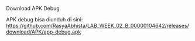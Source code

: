 Download APK Debug

APK debug bisa diunduh di sini: https://github.com/RasyaAbhista/LAB_WEEK_02_B_00000104642/releases/download/APK/app-debug.apk
